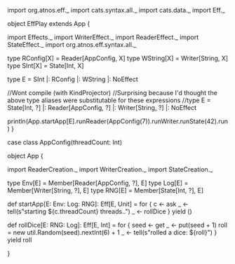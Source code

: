 import org.atnos.eff._
import cats.syntax.all._
import cats.data._
import Eff._

object EffPlay extends App {

  import Effects._
  import WriterEffect._
  import ReaderEffect._
  import StateEffect._
  import org.atnos.eff.syntax.all._

  type RConfig[X] = Reader[AppConfig, X]
  type WString[X] = Writer[String, X]
  type SInt[X] = State[Int, X]

  type E = SInt |: RConfig |: WString |: NoEffect

  //Wont compile (with KindProjector)
  //Surprising because I'd thought the above type aliases were substitutable for these expressions
  //type E =  State[Int, ?] |: Reader[AppConfig, ?] |: Writer[String, ?] |: NoEffect

  println(App.startApp[E].runReader(AppConfig(7)).runWriter.runState(42).run)
}

case class AppConfig(threadCount: Int)

object App {

  import ReaderCreation._
  import WriterCreation._
  import StateCreation._

  type Env[E] = Member[Reader[AppConfig, ?], E]
  type Log[E] = Member[Writer[String, ?], E]
  type RNG[E] = Member[State[Int, ?], E]

  def startApp[E: Env: Log: RNG]: Eff[E, Unit] = for {
    c <- ask
    _ <- tell(s"starting ${c.threadCount} threads..")
    _ <- rollDice
  } yield ()

  def rollDice[E: RNG: Log]: Eff[E, Int] = for {
    seed <- get
    _ <- put(seed + 1)
    roll = new util.Random(seed).nextInt(6) + 1
    _ <- tell(s"rolled a dice: ${roll}")
  } yield roll

}
